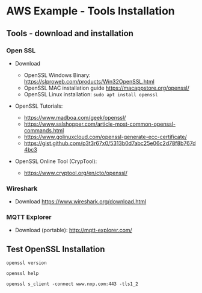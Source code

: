 # AWS Example - Tools Installation

## Tools - download and installation
### Open SSL
- Download
  - OpenSSL Windows Binary: https://slproweb.com/products/Win32OpenSSL.html<br>
  - OpenSSL MAC installation guide https://macappstore.org/openssl/<br>
  - OpenSSL Linux installation: ```sudo apt install openssl```<br>
  
- OpenSSL Tutorials:
  - https://www.madboa.com/geek/openssl/
  - https://www.sslshopper.com/article-most-common-openssl-commands.html
  - https://www.golinuxcloud.com/openssl-generate-ecc-certificate/
  - https://gist.github.com/p3t3r67x0/5313b0d7abc25e06c2d78f8b767d4bc3

- OpenSSL Online Tool (CrypTool):
  - https://www.cryptool.org/en/cto/openssl/
  
### Wireshark
- Download  https://www.wireshark.org/download.html<br>

### MQTT Explorer
- Download (portable): http://mqtt-explorer.com/<br>

## Test OpenSSL Installation
```
openssl version
```

```
openssl help
```

```
openssl s_client -connect www.nxp.com:443 -tls1_2
```
